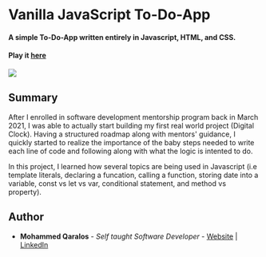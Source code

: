 # Vanilla JavaScript To-Do-App 

#### A simple To-Do-App written entirely in Javascript, HTML, and CSS.

#### Play it [here](https://mohammedq91.github.io/To-Do-App/)

![](DigitalClockAppPhoto.png)

## Summary

After I enrolled in software development mentorship program back in March 2021, I was able to actually start building my first real world project (Digital Clock). Having a structured roadmap along with mentors' guidance, I quickly started to realize the importance of the baby steps needed to write each line of code and following along with what the logic is intented to do.

In this project, I learned how several topics are being used in Javascript (i.e template literals, declaring a funcation, calling a function, storing date into a variable, const vs let vs var, conditional statement, and method vs property).



## Author

- **Mohammed Qaralos** - *Self taught Software Developer* - [Website](http://127.0.0.1:5500/index.html) | [LinkedIn](https://www.linkedin.com/in/mohammed-qaralos-27151010a/)
